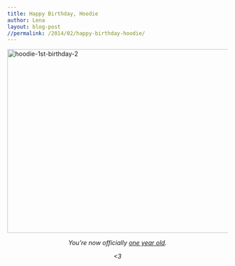 ```yaml
---
title: Happy Birthday, Hoodie
author: Lena
layout: blog-post
//permalink: /2014/02/happy-birthday-hoodie/
---
```

<img class="alignnone size-large wp-image-1237" alt="hoodie-1st-birthday-2" src="/dist/blog/2014/02/hoodie-1st-birthday-2-750x421.jpg" width="750" height="421" /> <p style="text-align: center;">
  <p style="text-align: center;">
    <em>You&#8217;re now officially <a href="http://blog.hood.ie/2013/06/hoodie-presentation-at-apps-berlin-js/">one year old</a>.</em>
  </p>

  <p style="text-align: center;">
    <em><3</em>
  </p>
